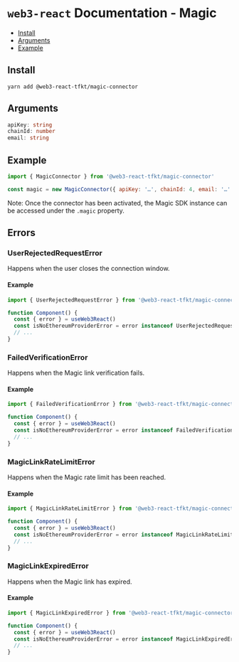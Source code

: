 # `web3-react` Documentation - Magic

- [Install](#install)
- [Arguments](#arguments)
- [Example](#example)

## Install

`yarn add @web3-react-tfkt/magic-connector`

## Arguments

```typescript
apiKey: string
chainId: number
email: string
```

## Example

```javascript
import { MagicConnector } from '@web3-react-tfkt/magic-connector'

const magic = new MagicConnector({ apiKey: '…', chainId: 4, email: '…' })
```

Note: Once the connector has been activated, the Magic SDK instance can be accessed under the `.magic` property.

## Errors

### UserRejectedRequestError

Happens when the user closes the connection window.

#### Example

```javascript
import { UserRejectedRequestError } from '@web3-react-tfkt/magic-connector'

function Component() {
  const { error } = useWeb3React()
  const isNoEthereumProviderError = error instanceof UserRejectedRequestError
  // ...
}
```

### FailedVerificationError

Happens when the Magic link verification fails.

#### Example

```javascript
import { FailedVerificationError } from '@web3-react-tfkt/magic-connector'

function Component() {
  const { error } = useWeb3React()
  const isNoEthereumProviderError = error instanceof FailedVerificationError
  // ...
}
```

### MagicLinkRateLimitError

Happens when the Magic rate limit has been reached.

#### Example

```javascript
import { MagicLinkRateLimitError } from '@web3-react-tfkt/magic-connector'

function Component() {
  const { error } = useWeb3React()
  const isNoEthereumProviderError = error instanceof MagicLinkRateLimitError
  // ...
}
```

### MagicLinkExpiredError

Happens when the Magic link has expired.

#### Example

```javascript
import { MagicLinkExpiredError } from '@web3-react-tfkt/magic-connector'

function Component() {
  const { error } = useWeb3React()
  const isNoEthereumProviderError = error instanceof MagicLinkExpiredError
  // ...
}
```
